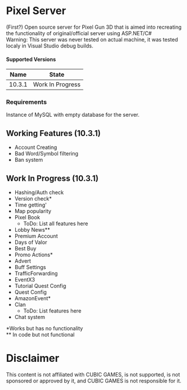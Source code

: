 # Pixel Server
(First?) Open source server for Pixel Gun 3D that is aimed into recreating the functionality of original/official server using ASP.NET/C#  
Warning: This server was never tested on actual machine, it was tested localy in Visual Studio debug builds.
#### Supported Versions
|Name|State|
|----|-----|
|10.3.1|Work In Progress|

### Requirements
Instance of MySQL with empty database for the server.
  
## Working Features (10.3.1)
- Account Creating
- Bad Word/Symbol filtering
- Ban system
  
## Work In Progress (10.3.1)
- Hashing/Auth check
- Version check*
- Time getting'
- Map popularity
- Pixel Book
  - ToDo: List all features here
- Lobby News**
- Premium Account
- Days of Valor
- Best Buy
- Promo Actions*
- Advert
- Buff Settings
- TrafficForwarding
- EventX3
- Tutorial Quest Config
- Quest Config
- AmazonEvent*
- Clan
  - ToDo: List features here
- Chat system

*Works but has no functionality  
** In code but not functional

# Disclaimer

This content is not affiliated with CUBIC GAMES, is not supported, is not sponsored or approved by it, and CUBIC GAMES is not responsible for it.

